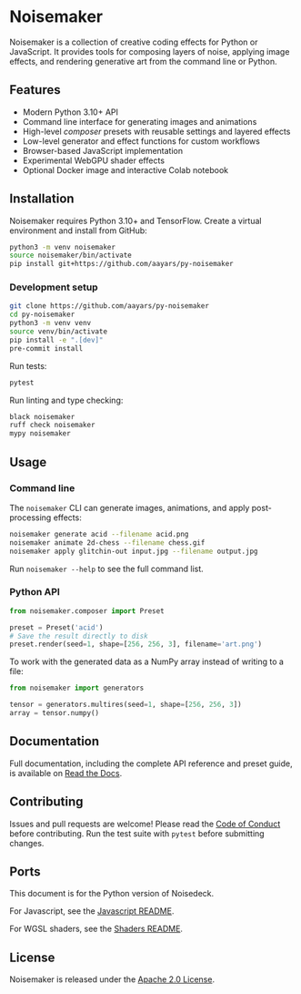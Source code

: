 # Noisemaker

Noisemaker is a collection of creative coding effects for Python or JavaScript. It provides tools for composing layers of noise, applying image effects, and rendering generative art from the command line or Python.

## Features

- Modern Python 3.10+ API
- Command line interface for generating images and animations
- High-level *composer* presets with reusable settings and layered effects
- Low-level generator and effect functions for custom workflows
- Browser-based JavaScript implementation
- Experimental WebGPU shader effects
- Optional Docker image and interactive Colab notebook

## Installation

Noisemaker requires Python 3.10+ and TensorFlow. Create a virtual environment and install from GitHub:

```bash
python3 -m venv noisemaker
source noisemaker/bin/activate
pip install git+https://github.com/aayars/py-noisemaker
```

### Development setup

```bash
git clone https://github.com/aayars/py-noisemaker
cd py-noisemaker
python3 -m venv venv
source venv/bin/activate
pip install -e ".[dev]"
pre-commit install
```

Run tests:

```bash
pytest
```

Run linting and type checking:

```bash
black noisemaker
ruff check noisemaker
mypy noisemaker
```

## Usage

### Command line

The `noisemaker` CLI can generate images, animations, and apply post-processing effects:

```bash
noisemaker generate acid --filename acid.png
noisemaker animate 2d-chess --filename chess.gif
noisemaker apply glitchin-out input.jpg --filename output.jpg
```

Run `noisemaker --help` to see the full command list.

### Python API

```python
from noisemaker.composer import Preset

preset = Preset('acid')
# Save the result directly to disk
preset.render(seed=1, shape=[256, 256, 3], filename='art.png')
```

To work with the generated data as a NumPy array instead of writing to a file:

```python
from noisemaker import generators

tensor = generators.multires(seed=1, shape=[256, 256, 3])
array = tensor.numpy()
```

## Documentation

Full documentation, including the complete API reference and preset guide, is available on [Read the Docs](http://noisemaker.readthedocs.io/).

## Contributing

Issues and pull requests are welcome! Please read the [Code of Conduct](CODE_OF_CONDUCT.md) before contributing. Run the test suite with `pytest` before submitting changes.

## Ports

This document is for the Python version of Noisedeck.

For Javascript, see the [Javascript README](js/README-JS.md).

For WGSL shaders, see the [Shaders README](shaders/README-SHADERS.md).

## License

Noisemaker is released under the [Apache 2.0 License](LICENSE).

